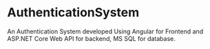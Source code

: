 # AuthenticationSystem
An Authentication System developed Using Angular for Frontend and ASP.NET Core Web API for backend, MS SQL for database.









